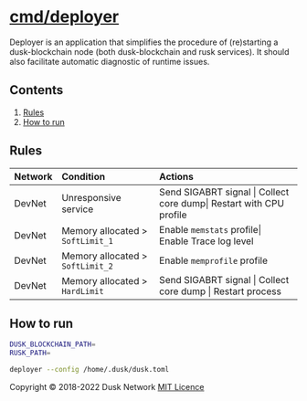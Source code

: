 # [cmd/deployer](./cmd/deployer)

Deployer is an application that simplifies the procedure of (re)starting a
dusk-blockchain node (both dusk-blockchain and rusk services). It should also
facilitate automatic diagnostic of runtime issues.

<!-- ToC start -->

## Contents

1. [Rules](#rules)
1. [How to run](#how-to-run)

<!-- ToC end -->

## Rules

| Network | Condition | Actions |
| :--- | :--- | :--- |
| DevNet | Unresponsive service | Send SIGABRT signal \| Collect core dump\| Restart with CPU profile 
| DevNet | Memory allocated > `SoftLimit_1` | Enable `memstats` profile\| Enable Trace log level
| DevNet | Memory allocated > `SoftLimit_2` | Enable `memprofile` profile|
| DevNet | Memory allocated > `HardLimit` | Send SIGABRT signal \| Collect core dump \| Restart process

## How to run

```bash
DUSK_BLOCKCHAIN_PATH=
RUSK_PATH=

deployer --config /home/.dusk/dusk.toml
```

Copyright © 2018-2022 Dusk Network
[MIT Licence](https://github.com/dusk-network/dusk-blockchain/blob/master/LICENSE)
